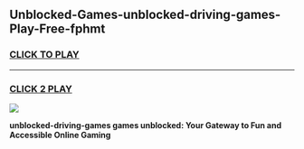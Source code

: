 
## Unblocked-Games-unblocked-driving-games-Play-Free-fphmt
<h3>
<a href="https://premium76.site?title=unblocked-driving-games&ref=10A">CLICK TO PLAY</a></h3>
<hr>

<h3>
<a href="https://premium76.site?title=unblocked-driving-games&ref=10A">CLICK 2 PLAY</a>
  
</h3>

<a href="https://premium76.site?title=unblocked-driving-games&ref=10A"><img src="https://clearcache.store/games.png"></a>


**unblocked-driving-games games unblocked: Your Gateway to Fun and Accessible Online Gaming**
